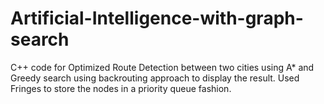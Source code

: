 # Artificial-Intelligence-with-graph-search
C++ code for Optimized Route Detection between two cities using A* and Greedy search using backrouting approach to display the result.
Used Fringes to store the nodes in a priority queue fashion.
